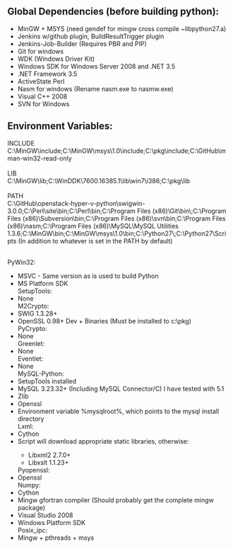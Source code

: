 <h2>Global Dependencies (before building python):</h2>
<ul>
<li>MinGW + MSYS (need gendef for mingw cross compile ~libpython27.a)</li>
<li>Jenkins w/github plugin, BuildResultTrigger plugin</li>
<li>Jenkins-Job-Builder (Requires PBR and PIP)</li>
<li>Git for windows</li>
<li>WDK (Windows Driver Kit)</li>
<li>Windows SDK for Windows Server 2008 and .NET 3.5</li>
<li>.NET Framework 3.5</li>
<li>ActiveState Perl</li>
<li>Nasm for windows (Rename nasm.exe to nasmw.exe)</li>
<li>Visual C++ 2008</li>
<li>SVN for Windows</li>
</ul>

<h2>Environment Variables:</h2>
INCLUDE<br/>
C:\MinGW\include;C:\MinGW\msys\1.0\include;C:\pkg\include;C:\GitHub\mman-win32-read-only<br/><br/>
LIB<br/>
C:\MinGW\lib;C:\WinDDK\7600.16385.1\lib\win7\i386;C:\pkg\lib<br/><br/>
PATH<br/>
C:\GitHub\openstack-hyper-v-python\swigwin-3.0.0;C:\Perl\site\bin;C:\Perl\bin;C:\Program Files (x86)\Git\bin\;C:\Program Files (x86)\Subversion\bin;C:\Program Files (x86)\svn\bin;C:\Program Files (x86)\nasm;C:\Program Files (x86)\MySQL\MySQL Utilities 1.3.6;C:\MinGW\bin;C:\MinGW\msys\1.0\bin;C:\Python27\;C:\Python27\Scripts
(In addition to whatever is set in the PATH by default)<br/><br/>

PyWin32:
<ul>
<li>MSVC - Same version  as is used to build Python</li>
<li>MS Platform SDK</li>
SetupTools:
<li>None</li>
M2Crypto:
<li>SWIG 1.3.28+ </li>
<li>OpenSSL 0.98+ Dev + Binaries (Must be installed to c:\pkg)</li>
PyCrypto:
<li>	None</li>
Greenlet:
<li>None</li>
Eventlet:
<li>	None</li>
MySQL-Python:
<li>SetupTools installed</li>
<li>MySQL 3.23.32+ (Including MySQL Connector/C)  I have tested with 5.1</li>
<li>Zlib</li>
<li>Openssl</li>
<li>Environment variable %mysqlroot%, which points to the mysql install directory</li>
Lxml:
<li>Cython</li>
<li>Script will download appropriate static libraries, otherwise:</li>
<ul>
<li>Libxml2 2.7.0+</li>
<li>Libxslt 1.1.23+</li>
</ul>
Pyopenssl:
<li>Openssl</li>
Numpy:
<li>Cython</li>
<li>Mingw gfortran compiler (Should probably get the complete mingw package)</li>
<li>Visual Studio 2008</li>
<li>Windows Platform SDK</li>
Posix_ipc:
<li>Mingw + pthreads + msys</li>
</ul>

